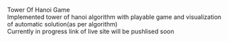 Tower Of Hanoi Game <br />
Implemented tower of hanoi algorithm with playable game and visualization of automatic solution(as per algorithm) <br />
Currently in progress link of live site will be pushlised soon
